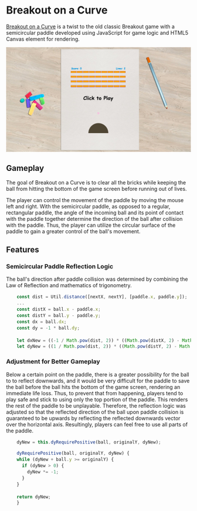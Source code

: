 # Breakout on a Curve

[Breakout on a Curve](https://curved-breakout.herokuapp.com) is a twist to the old classic Breakout game with a semicircular paddle developed using JavaScript for game logic and HTML5 Canvas element for rendering.

![Game Screenshot](game-screenshot.png)

## Gameplay
The goal of Breakout on a Curve is to clear all the bricks while keeping the ball from hitting the bottom of the game screen before running out of lives.

The player can control the movement of the paddle by moving the mouse left and right.  With the semicircular paddle, as opposed to a regular, rectangular paddle, the angle of the incoming ball and its point of contact with the paddle together determine the direction of the ball after collision with the paddle.  Thus, the player can utilize the circular surface of the paddle to gain a greater control of the ball's movement.

## Features
### Semicircular Paddle Reflection Logic
The ball's direction after paddle collision was determined by combining the Law of Reflection and mathematics of trigonometry.

```javascript
    const dist = Util.distance([nextX, nextY], [paddle.x, paddle.y]);
    ...
    const distX = ball.x - paddle.x;
    const distY = ball.y - paddle.y;
    const dx = ball.dx;
    const dy = -1 * ball.dy;

    let dxNew = ((-1 / Math.pow(dist, 2)) * ((Math.pow(distX, 2) - Math.pow(distY, 2)) * dx - (2 * distX * distY * dy)));
    let dyNew = ((1 / Math.pow(dist, 2)) * ((Math.pow(distY, 2) - Math.pow(distX, 2)) * dy - (2 * distX * distY * dx)));
```

### Adjustment for Better Gameplay
Below a certain point on the paddle, there is a greater possibility for the ball to to reflect downwards, and it would be very difficult for the paddle to save the ball before the ball hits the bottom of the game screen, rendering an immediate life loss.  Thus, to prevent that from happening, players tend to play safe and stick to using only the top portion of the paddle.  This renders the rest of the paddle to be unplayable.  Therefore, the reflection logic was adjusted so that the reflected direction of the ball upon paddle collision is guaranteed to be upwards by reflecting the reflected downwards vector over the horizontal axis.  Resultingly, players can feel free to use all parts of the paddle.

```javascript
    dyNew = this.dyRequirePositive(ball, originalY, dyNew);
```

```javascript
    dyRequirePositive(ball, originalY, dyNew) {
    while (dyNew + ball.y >= originalY) {
      if (dyNew > 0) {
        dyNew *= -1;
      }
    }

    return dyNew;
    }
```

